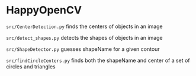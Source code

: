 # HappyOpenCV

```src/CenterDetection.py``` finds the centers of objects in an image

```src/detect_shapes.py``` detects the shapes of objects in an image

```src/ShapeDetector.py``` guesses shapeName for a given contour

```src/findCircleCenters.py``` finds both the shapeName and center of a set of circles and triangles
